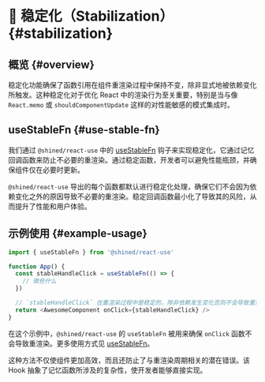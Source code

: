 # 📌 稳定化（Stabilization） {#stabilization}

## 概览 {#overview}

稳定化功能确保了函数引用在组件重渲染过程中保持不变，除非显式地被依赖变化所触发。这种稳定化对于优化 React 中的渲染行为至关重要，特别是当与像 `React.memo` 或 `shouldComponentUpdate` 这样的对性能敏感的模式集成时。

## useStableFn {#use-stable-fn}

我们通过 `@shined/react-use` 中的 [useStableFn](/reference/use-stable-fn) 钩子来实现稳定化，它通过记忆回调函数来防止不必要的重渲染。通过稳定函数，开发者可以避免性能瓶颈，并确保组件仅在必要时更新。

`@shined/react-use` 导出的每个函数都默认进行稳定化处理，确保它们不会因为依赖变化之外的原因导致不必要的重渲染。稳定回调函数最小化了导致其的风险，从而提升了性能和用户体验。

## 示例使用 {#example-usage}

```javascript
import { useStableFn } from '@shined/react-use'

function App() {
  const stableHandleClick = useStableFn(() => {
    // 做些什么
  })

  // `stableHandleClick` 在重渲染过程中是稳定的，除非依赖发生变化否则不会导致重渲染
  return <AwesomeComponent onClick={stableHandleClick} />
}
```

在这个示例中，`@shined/react-use` 的 `useStableFn` 被用来确保 `onClick` 函数不会导致重渲染。更多使用方式见 [useStableFn](/reference/use-stable-fn)。

这种方法不仅使组件更加高效，而且还防止了与重渲染周期相关的潜在错误。该 Hook 抽象了记忆函数所涉及的复杂性，使开发者能够直接实现。
